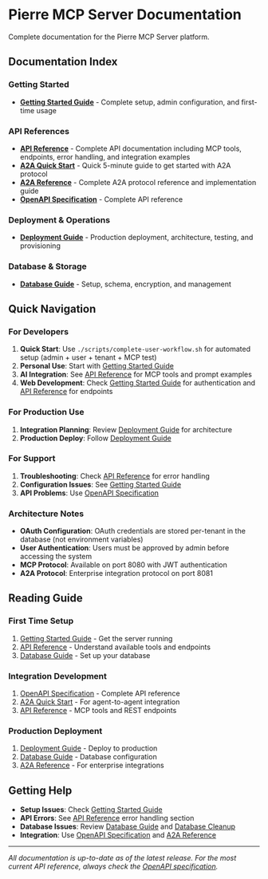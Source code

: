 # Pierre MCP Server Documentation

Complete documentation for the Pierre MCP Server platform.

## Documentation Index

### **Getting Started**
- [**Getting Started Guide**](getting-started.md) - Complete setup, admin configuration, and first-time usage

### **API References**
- [**API Reference**](developer-guide/14-api-reference.md) - Complete API documentation including MCP tools, endpoints, error handling, and integration examples
- [**A2A Quick Start**](A2A_QUICK_START.md) - Quick 5-minute guide to get started with A2A protocol
- [**A2A Reference**](developer-guide/05-a2a-protocol.md) - Complete A2A protocol reference and implementation guide
- [**OpenAPI Specification**](openapi.yaml) - Complete API reference

### **Deployment & Operations**
- [**Deployment Guide**](DEPLOYMENT_GUIDE.md) - Production deployment, architecture, testing, and provisioning

### **Database & Storage**
- [**Database Guide**](database.md) - Setup, schema, encryption, and management

## Quick Navigation

### For Developers
1. **Quick Start**: Use `./scripts/complete-user-workflow.sh` for automated setup (admin + user + tenant + MCP test)
2. **Personal Use**: Start with [Getting Started Guide](getting-started.md)
3. **AI Integration**: See [API Reference](developer-guide/14-api-reference.md) for MCP tools and prompt examples
4. **Web Development**: Check [Getting Started Guide](getting-started.md) for authentication and [API Reference](developer-guide/14-api-reference.md) for endpoints

### For Production Use
1. **Integration Planning**: Review [Deployment Guide](DEPLOYMENT_GUIDE.md) for architecture
2. **Production Deploy**: Follow [Deployment Guide](DEPLOYMENT_GUIDE.md)

### For Support
1. **Troubleshooting**: Check [API Reference](developer-guide/14-api-reference.md) for error handling
2. **Configuration Issues**: See [Getting Started Guide](getting-started.md)
3. **API Problems**: Use [OpenAPI Specification](openapi.yaml)

### Architecture Notes
- **OAuth Configuration**: OAuth credentials are stored per-tenant in the database (not environment variables)
- **User Authentication**: Users must be approved by admin before accessing the system
- **MCP Protocol**: Available on port 8080 with JWT authentication
- **A2A Protocol**: Enterprise integration protocol on port 8081

## Reading Guide

### First Time Setup
1. [Getting Started Guide](getting-started.md) - Get the server running
2. [API Reference](developer-guide/14-api-reference.md) - Understand available tools and endpoints
3. [Database Guide](database.md) - Set up your database

### Integration Development
1. [OpenAPI Specification](openapi.yaml) - Complete API reference
2. [A2A Quick Start](A2A_QUICK_START.md) - For agent-to-agent integration
3. [API Reference](developer-guide/14-api-reference.md) - MCP tools and REST endpoints

### Production Deployment
1. [Deployment Guide](DEPLOYMENT_GUIDE.md) - Deploy to production
2. [Database Guide](database.md) - Database configuration
3. [A2A Reference](developer-guide/05-a2a-protocol.md) - For enterprise integrations

## Getting Help

- **Setup Issues**: Check [Getting Started Guide](getting-started.md)
- **API Errors**: See [API Reference](developer-guide/14-api-reference.md) error handling section
- **Database Issues**: Review [Database Guide](database.md) and [Database Cleanup](DATABASE_CLEANUP.md)
- **Integration**: Use [OpenAPI Specification](openapi.yaml) and [A2A Reference](developer-guide/05-a2a-protocol.md)

---

*All documentation is up-to-date as of the latest release. For the most current API reference, always check the [OpenAPI specification](openapi.yaml).*